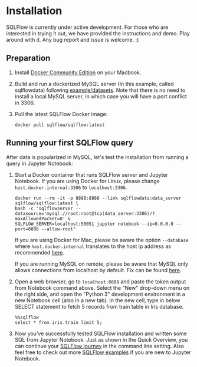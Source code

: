 # Installation

SQLFlow is currently under active development. For those who are interested in trying
it out, we have provided the instructions and demo. Play around with it. Any bug report and
issue is welcome. :)


## Preparation

1. Install [Docker Community Edition](https://docs.docker.com/install/) on your Macbook.
1. Build and run a dockerized MySQL server (In this example, called sqlflowdata) following [example/datasets](/example/datasets). Note that there is no need to install a local MySQL server, in which case you will have a port conflict in 3306. 
1. Pull the latest SQLFlow Docker image: 

   ```
   docker pull sqlflow/sqlflow:latest
   ```

## Running your first SQLFlow query

After data is popularized in MySQL, let's test the installation from running a query in Jupyter Notebook:

1. Start a Docker container that runs SQLFlow server and Jupyter Notebook. If you are
   using Docker for Linux, please change `host.docker.internal:3306` to `localhost:3306`.

   ```
   docker run --rm -it -p 8888:8888 --link sqlflowdata:data_server sqlflow/sqlflow:latest \
   bash -c "sqlflowserver --datasource='mysql://root:root@tcp(data_server:3306)/?maxAllowedPacket=0' &
   SQLFLOW_SERVER=localhost:50051 jupyter notebook --ip=0.0.0.0 --port=8888 --allow-root"
   ```

   If you are using Docker for Mac, please be aware the option `--database` where `host.docker.internal` translates to the host ip address as recommended [here](https://docs.docker.com/docker-for-mac/networking/).

   If you are running MySQL on remote, please be aware that MySQL only allows connections from localhost
   by default. Fix can be found [here](https://stackoverflow.com/questions/14779104/how-to-allow-remote-connection-to-mysql).

1. Open a web browser, go to `localhost:8888` and paste the token output from Notebook command above.  Select the "New" drop-down menu on the right side, and open the "Python 3" development environment in a new Notebook cell (also in a new tab). In the new cell, type in below SELECT statement to fetch 5 records from train table in Iris database. 

   ```
   %%sqlflow
   select * from iris.train limit 5;
   ```

1. Now you've successfully tested SQLFlow installation and written some SQL from Jupyter Notebook. Just as shown in the Quick Overview, you can continue your [SQLFlow journey](demo.md) in the command line setting. Also feel free to check out more [SQLFlow examples](/example/jupyter/example.ipynb) if you are new to Jupyter Notebook.
